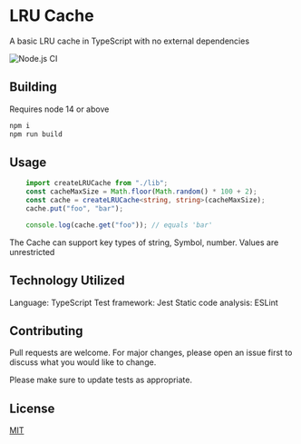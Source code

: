 # LRU Cache

A basic LRU cache in TypeScript with no external dependencies

![Node.js CI](https://github.com/jphilipstevens/lru-cache/workflows/Node.js%20CI/badge.svg?branch=main)

## Building

Requires node 14 or above

```bash
npm i
npm run build
```

## Usage

```TypeScript
    import createLRUCache from "./lib";
    const cacheMaxSize = Math.floor(Math.random() * 100 + 2);
    const cache = createLRUCache<string, string>(cacheMaxSize);
    cache.put("foo", "bar");

    console.log(cache.get("foo")); // equals 'bar'
```

The Cache can support key types of string, Symbol, number. Values are unrestricted

## Technology Utilized

Language: TypeScript
Test framework: Jest
Static code analysis: ESLint

## Contributing

Pull requests are welcome. For major changes, please open an issue first to discuss what you would like to change.

Please make sure to update tests as appropriate.

## License

[MIT](https://choosealicense.com/licenses/mit/)